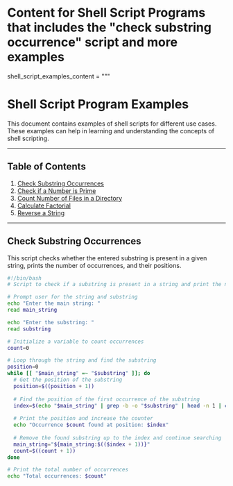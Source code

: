 # Content for Shell Script Programs that includes the "check substring occurrence" script and more examples

shell_script_examples_content = """
# Shell Script Program Examples

This document contains examples of shell scripts for different use cases. These examples can help in learning and understanding the concepts of shell scripting.

---

## Table of Contents

1. [Check Substring Occurrences](#check-substring-occurrences)
2. [Check if a Number is Prime](#check-if-a-number-is-prime)
3. [Count Number of Files in a Directory](#count-number-of-files-in-a-directory)
4. [Calculate Factorial](#calculate-factorial)
5. [Reverse a String](#reverse-a-string)

---

## Check Substring Occurrences

This script checks whether the entered substring is present in a given string, prints the number of occurrences, and their positions.

```bash
#!/bin/bash
# Script to check if a substring is present in a string and print the number of occurrences and their positions.

# Prompt user for the string and substring
echo "Enter the main string: "
read main_string

echo "Enter the substring: "
read substring

# Initialize a variable to count occurrences
count=0

# Loop through the string and find the substring
position=0
while [[ "$main_string" =~ "$substring" ]]; do
  # Get the position of the substring
  position=$((position + 1))
  
  # Find the position of the first occurrence of the substring
  index=$(echo "$main_string" | grep -b -o "$substring" | head -n 1 | cut -d: -f1)
  
  # Print the position and increase the counter
  echo "Occurrence $count found at position: $index"
  
  # Remove the found substring up to the index and continue searching
  main_string="${main_string:$(($index + 1))}"
  count=$((count + 1))
done

# Print the total number of occurrences
echo "Total occurrences: $count"
```
